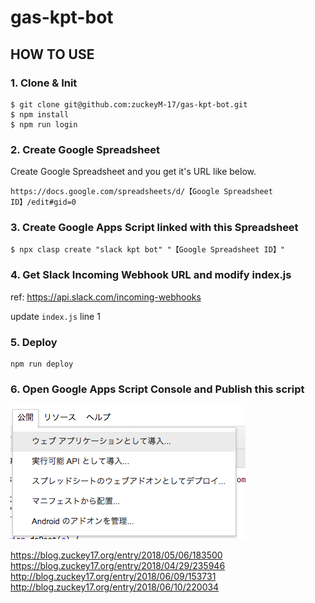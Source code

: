 # gas-kpt-bot

## HOW TO USE

### 1. Clone & Init

```
$ git clone git@github.com:zuckeyM-17/gas-kpt-bot.git
$ npm install
$ npm run login
```

### 2. Create Google Spreadsheet

Create Google Spreadsheet and you get it's URL like below.

```
https://docs.google.com/spreadsheets/d/【Google Spreadsheet ID】/edit#gid=0
```

### 3. Create Google Apps Script linked with this Spreadsheet

```
$ npx clasp create "slack kpt bot" "【Google Spreadsheet ID】"
```

### 4. Get Slack Incoming Webhook URL and modify index.js

ref: https://api.slack.com/incoming-webhooks

update `index.js` line 1

### 5. Deploy

```
npm run deploy
```

### 6. Open Google Apps Script Console and Publish this script

![Introduction as web application](https://github.com/zuckeyM-17/gas-kpt-bot/blob/master/images/%231.png)



https://blog.zuckey17.org/entry/2018/05/06/183500<br />
https://blog.zuckey17.org/entry/2018/04/29/235946<br />
http://blog.zuckey17.org/entry/2018/06/09/153731<br />
http://blog.zuckey17.org/entry/2018/06/10/220034<br />
